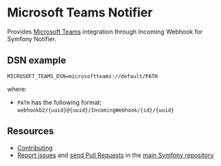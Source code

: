 Microsoft Teams Notifier
========================

Provides [Microsoft Teams](https://www.microsoft.com/en/microsoft-365/microsoft-teams/free) integration
through Incoming Webhook for Symfony Notifier.

DSN example
-----------

```
MICROSOFT_TEAMS_DSN=microsoftteams://default/PATH
```

where:
 - `PATH` has the following format: `webhookb2/{uuid}@{uuid}/IncomingWebhook/{id}/{uuid}`

Resources
---------

 * [Contributing](https://symfony.com/doc/current/contributing/index.html)
 * [Report issues](https://github.com/symfony/symfony/issues) and
   [send Pull Requests](https://github.com/symfony/symfony/pulls)
   in the [main Symfony repository](https://github.com/symfony/symfony)
